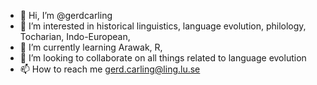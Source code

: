 - 👋 Hi, I’m @gerdcarling
- 👀 I’m interested in historical linguistics, language evolution, philology, Tocharian, Indo-European, 
- 🌱 I’m currently learning Arawak, R,
- 💞️ I’m looking to collaborate on all things related to language evolution
- 📫 How to reach me gerd.carling@ling.lu.se

<!---
gerdcarling/gerdcarling is a ✨ special ✨ repository because its `README.md` (this file) appears on your GitHub profile.
You can click the Preview link to take a look at your changes.
--->
